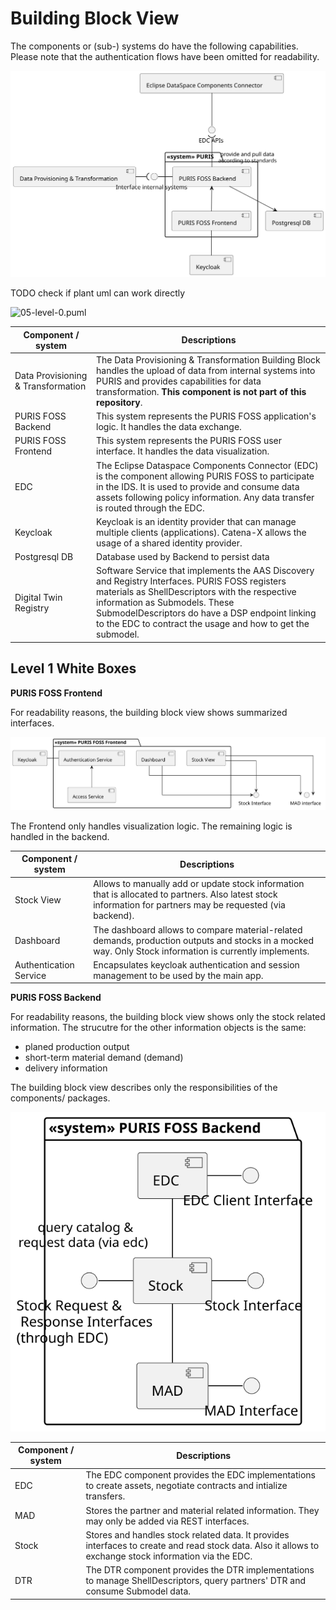 # Building Block View

The components or (sub-) systems do have the following capabilities. Please note that the authentication flows have
been omitted for readability.

![Level 0 - Blackbox View](img/05-level-0.svg)

TODO check if plant uml can work directly

![05-level-0.puml](./puml/05-level-0.puml)

| Component / system                 | Descriptions                                                                                                                                                                                                                                                                                        |
|------------------------------------|-----------------------------------------------------------------------------------------------------------------------------------------------------------------------------------------------------------------------------------------------------------------------------------------------------|
| Data Provisioning & Transformation | The Data Provisioning & Transformation Building Block handles the upload of data from internal systems into PURIS and provides capabilities for data transformation. **This component is not part of this repository**.                                                                             |
| PURIS FOSS Backend                 | This system represents the PURIS FOSS application's logic. It handles the data exchange.                                                                                                                                                                                                            |
| PURIS FOSS Frontend                | This system represents the PURIS FOSS user interface. It handles the data visualization.                                                                                                                                                                                                            |                                                                                                                                                  
| EDC                                | The Eclipse Dataspace Components Connector (EDC) is the component allowing PURIS FOSS to participate in the IDS. It is used to provide and consume data assets following policy information. Any data transfer is routed through the EDC.                                                           |
| Keycloak                           | Keycloak is an identity provider that can manage multiple clients (applications). Catena-X allows the usage of a shared identity provider.                                                                                                                                                          |
| Postgresql DB                      | Database used by Backend to persist data                                                                                                                                                                                                                                                            |
| Digital Twin Registry              | Software Service that implements the AAS Discovery and Registry Interfaces. PURIS FOSS registers materials as ShellDescriptors with the respective information as Submodels. These SubmodelDescriptors do have a DSP endpoint linking to the EDC to contract the usage and how to get the submodel. |

## Level 1 White Boxes

**PURIS FOSS Frontend**

For readability reasons, the building block view shows summarized interfaces.

![Level 1 - Whitebox View - PURIS FOSS Frontend](img/05-level-1-frontend.svg)

The Frontend only handles visualization logic. The remaining logic is handled in the backend.

| Component / system     | Descriptions                                                                                                                                                 |
|------------------------|--------------------------------------------------------------------------------------------------------------------------------------------------------------|
| Stock View             | Allows to manually add or update stock information that is allocated to partners. Also latest stock information for partners may be requested (via backend). |
| Dashboard              | The dashboard allows to compare material-related demands, production outputs and stocks in a mocked way. Only Stock information is currently implements.     |
| Authentication Service | Encapsulates keycloak authentication and session management to be used by the main app.                                                                      |

**PURIS FOSS Backend**

For readability reasons, the building block view shows only the stock related information. The strucutre for the other
information objects is the same:

- planed production output
- short-term material demand (demand)
- delivery information

The building block view describes only the responsibilities of the components/ packages.

![Level 1 - Whitebox View - PURIS FOSS Backend](img/05-level-1-backend.svg)

| Component / system | Descriptions                                                                                                                                           |
|--------------------|--------------------------------------------------------------------------------------------------------------------------------------------------------|
| EDC                | The EDC component provides the EDC implementations to create assets, negotiate contracts and intialize transfers.                                      |
| MAD                | Stores the partner and material related information. They may only be added via REST interfaces.                                                       |
| Stock              | Stores and handles stock related data. It provides interfaces to create and read stock data. Also it allows to exchange stock information via the EDC. |
| DTR                | The DTR component provides the DTR implementations to manage ShellDescriptors, query partners' DTR and consume Submodel data.                          |
